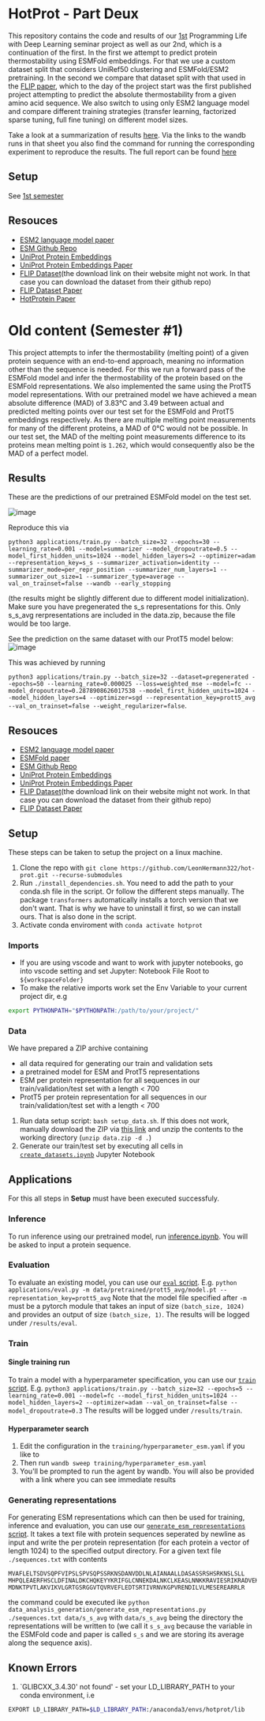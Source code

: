 # HotProt - Part Deux
This repository contains the code and results of our [1st](https://github.com/LeonHermann322/hot-prot#old-content-semester-1) Programming Life with Deep Learning seminar project as well as our 2nd, which is a continuation of the first. 
In the first we attempt to predict protein thermostability using ESMFold embeddings. For that we use a custom dataset split that considers UniRef50 clustering and ESMFold/ESM2 pretraining.
In the second we compare that dataset split with that used in the [FLIP paper](https://www.biorxiv.org/content/10.1101/2021.11.09.467890v1), which to the day of the project start was the first published project attempting to predict the absolute thermostability from a given amino acid sequence.
We also switch to using only ESM2 language model and compare different training strategies (transfer learning, factorized sparse tuning, full fine tuning) on different model sizes. 

Take a look at a summarization of results [here](https://docs.google.com/spreadsheets/d/1kvQ5HTotYYzatuVbeEC3KJjxD2CT6PJnxX8xMhdWSfk/edit?usp=sharing). Via the links to the wandb runs in that sheet you also find the command for running the corresponding experiment to reproduce the results.
The full report can be found [here](XXX)

## Setup 
See [1st semester](https://github.com/LeonHermann322/hot-prot#setup-1)

## Resouces
- [ESM2 language model paper](https://www.biorxiv.org/content/10.1101/622803v4)
- [ESM Github Repo](https://github.com/facebookresearch/esm)
- [UniProt Protein Embeddings](https://www.uniprot.org/help/embeddings)
- [UniProt Protein Embeddings Paper](https://ieeexplore.ieee.org/stamp/stamp.jsp?tp=&arnumber=9477085&tag=1)
- [FLIP Dataset](https://benchmark.protein.properties/)(the download link on their website might not work. In that case you can download the dataset from their github repo)
- [FLIP Dataset Paper](https://www.nature.com/articles/s41592-020-0801-4)
- [HotProtein Paper](https://openreview.net/forum?id=YDJRFWBMNby)


# Old content (Semester #1)
This project attempts to infer the thermostability (melting point) of a given protein sequence with an end-to-end approach, meaning no information other than the sequence is needed. For this we run a forward pass of the ESMFold model and infer the thermostability of the protein based on the ESMFold representations. We also implemented the same using the ProtT5 model representations.
With our pretrained model we have achieved a mean absolute difference (MAD) of 3.83°C and 3.49 between actual and predicted melting points over our test set for the ESMFold and ProtT5 embeddings respectively. 
As there are multiple melting point measurements for many of the different proteins, a MAD of 0°C would not be possible. 
In our test set, the MAD of the melting point measurements difference to its proteins mean melting point is `1.262`, which would consequently also be the MAD of a perfect model.

## Results
These are the predictions of our pretrained ESMFold model on the test set. 

![image](assets/test_predictions_esm.png)

Reproduce this via 

`python3 applications/train.py --batch_size=32 --epochs=30 --learning_rate=0.001 --model=summarizer --model_dropoutrate=0.5 --model_first_hidden_units=1024 --model_hidden_layers=2 --optimizer=adam --representation_key=s_s --summarizer_activation=identity --summarizer_mode=per_repr_position --summarizer_num_layers=1 --summarizer_out_size=1 --summarizer_type=average --val_on_trainset=false --wandb --early_stopping` 

(the results might be slightly different due to different model initialization). Make sure you have pregenerated the s_s representations for this. Only s_s_avg rerpresentations are included in the data.zip, because the file would be too large.

See the prediction on the same dataset with our ProtT5 model below:
![image](assets/test_predictions_prott5.png)

This was achieved by running 

`python3 applications/train.py --batch_size=32 --dataset=pregenerated --epochs=50 --learning_rate=0.000025 --loss=weighted_mse --model=fc --model_dropoutrate=0.2878908626017538 --model_first_hidden_units=1024 --model_hidden_layers=4 --optimizer=sgd --representation_key=prott5_avg --val_on_trainset=false --weight_regularizer=false`.


## Resouces
- [ESM2 language model paper](https://www.biorxiv.org/content/10.1101/622803v4)
- [ESMFold paper](https://www.biorxiv.org/content/10.1101/2022.07.20.500902v2.full.pdf)
- [ESM Github Repo](https://github.com/facebookresearch/esm)
- [UniProt Protein Embeddings](https://www.uniprot.org/help/embeddings)
- [UniProt Protein Embeddings Paper](https://ieeexplore.ieee.org/stamp/stamp.jsp?tp=&arnumber=9477085&tag=1)
- [FLIP Dataset](https://benchmark.protein.properties/)(the download link on their website might not work. In that case you can download the dataset from their github repo)
- [FLIP Dataset Paper](https://www.nature.com/articles/s41592-020-0801-4)

## Setup
These steps can be taken to setup the project on a linux machine.
1. Clone the repo with `git clone https://github.com/LeonHermann322/hot-prot.git --recurse-submodules`
2. Run `./install_dependencies.sh`. You need to add the path to your conda.sh file in the script. Or follow the different steps manually. The package `transformers` automatically installs a torch version that we don't want. That is why we have to uninstall it first, so we can install ours. That is also done in the script.
3. Activate conda enviroment with `conda activate hotprot`

### Imports
- If you are using vscode and want to work with jupyter notebooks, go into vscode setting and set Jupyter: Notebook File Root to `${workspaceFolder}`
- To make the relative imports work set the Env Variable to your current project dir, e.g 
```sh
export PYTHONPATH="$PYTHONPATH:/path/to/your/project/"
```

### Data
We have prepared a ZIP archive containing 
- all data required for generating our train and validation sets 
- a pretrained model for ESM and ProtT5 representations
- ESM per protein representation for all sequences in our train/validation/test set with a length < 700
- ProtT5 per protein representation for all sequences in our train/validation/test set with a length < 700

1. Run data setup script: `bash setup_data.sh`. If this does not work, manually download the ZIP via [this link](https://drive.google.com/file/d/13g7uIYPGf45KcNRUXKzuCM_i4aibzu4X/view?usp=sharing) and unzip the contents to the working directory (`unzip data.zip -d .`)
2. Generate our train/test set by executing all cells in [`create_datasets.ipynb`](data_analysis_generation/create_datasets.ipynb) Jupyter Notebook

## Applications
For this all steps in **Setup** must have been executed successfuly.
### Inference
To run inference using our pretrained model, run [inference.ipynb](applications/inference.ipynb). You will be asked to input a protein sequence.
### Evaluation
To evaluate an existing model, you can use our [`eval` script](applications/eval.py).
E.g. `python applications/eval.py -m data/pretrained/prott5_avg/model.pt --representation_key=prott5_avg` 
Note that the model file specified after `-m` must be a pytorch module that takes an input of size `(batch_size, 1024)` and provides an output of size `(batch_size, 1)`. 
The results will be logged under `/results/eval`.
### Train
#### Single training run
To train a model with a hyperparameter specification, you can use our [`train` script](applications/train.py).
E.g. `python3 applications/train.py --batch_size=32 --epochs=5 --learning_rate=0.001 --model=fc --model_first_hidden_units=1024 --model_hidden_layers=2 --optimizer=adam --val_on_trainset=false --model_dropoutrate=0.3`
The results will be logged under `/results/train`.
#### Hyperparameter search

1. Edit the configuration in the `training/hyperparameter_esm.yaml` if you like to
2. Then run `wandb sweep training/hyperparameter_esm.yaml`
3. You'll be prompted to run the agent by wandb. You will also be provided with a link where you can see immediate results

### Generating representations
For generating ESM representations which can then be used for training, inference and evaluation, you can use our [`generate_esm_representations` script](data_analysis_generation/generate_esm_representations.py). 
It takes a text file with protein sequences seperated by newline as input and write the per protein representation (for each protein a vector of length 1024) to the specified output directory. 
For a given text file `./sequences.txt` with contents
```
MVAFLELTSDVSQPFVIPSLSPVSQPSSRKNSDANVDDLNLAIANAALLDASASSRSHSRKNSLSLL
MHPQLEAERFHSCLDFINALDKCHQKEYYKRIFGLCNNEKDALNKCLKEASLNNKKRAVIESRIKRADVEKRWKKIEEEEYGEDAILKTILDRQYAKKKQESDNDANSK
MDNKTPVTLAKVIKVLGRTGSRGGVTQVRVEFLEDTSRTIVRNVKGPVRENDILVLMESEREARRLR
```
the command could be executed ike `python data_analysis_generation/generate_esm_representations.py ./sequences.txt data/s_s_avg` with `data/s_s_avg` being the directory the representations will be written to (we call it `s_s_avg` because the variable in the ESMFold code and paper is called `s_s` and we are storing its average along the sequence axis).

## Known Errors 
1. `GLIBCXX_3.4.30' not found' - set your LD_LIBRARY_PATH to your conda environment, i.e 
```sh
EXPORT LD_LIBRARY_PATH=$LD_LIBRARY_PATH:/anaconda3/envs/hotprot/lib
```



